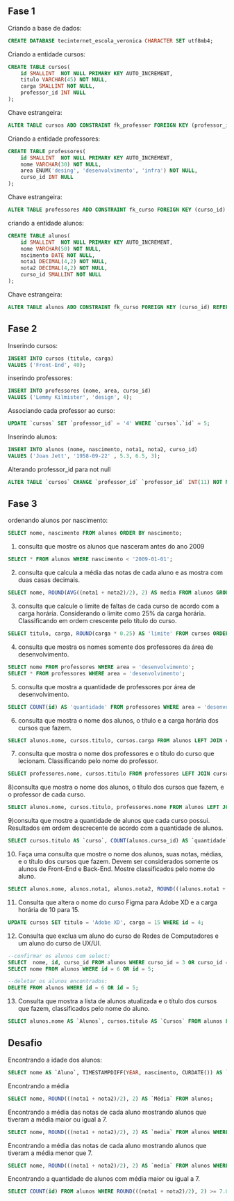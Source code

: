 ```sql

```

## Fase 1



Criando a base de dados:
``` sql
CREATE DATABASE tecinternet_escola_veronica CHARACTER SET utf8mb4;
```

Criando a entidade cursos:
``` sql
CREATE TABLE cursos(
    id SMALLINT  NOT NULL PRIMARY KEY AUTO_INCREMENT,
    titulo VARCHAR(45) NOT NULL,
    carga SMALLINT NOT NULL,
    professor_id INT NULL
);
```

Chave estrangeira:
``` sql
ALTER TABLE cursos ADD CONSTRAINT fk_professor FOREIGN KEY (professor_id) REFERENCES professores(id);

```

Criando a entidade professores:
``` sql
CREATE TABLE professores(
    id SMALLINT  NOT NULL PRIMARY KEY AUTO_INCREMENT,
    nome VARCHAR(30) NOT NULL,
    area ENUM('desing', 'desenvolvimento', 'infra') NOT NULL,
    curso_id INT NULL
);
```

Chave estrangeira:
``` sql
ALTER TABLE professores ADD CONSTRAINT fk_curso FOREIGN KEY (curso_id) REFERENCES cursos(id);

```

criando a entidade alunos:
``` sql
CREATE TABLE alunos(
    id SMALLINT  NOT NULL PRIMARY KEY AUTO_INCREMENT,
    nome VARCHAR(50) NOT NULL,
    nscimento DATE NOT NULL,
    nota1 DECIMAL(4,2) NOT NULL,
    nota2 DECIMAL(4,2) NOT NULL,
    curso_id SMALLINT NOT NULL
);
```

Chave estrangeira:
``` sql
ALTER TABLE alunos ADD CONSTRAINT fk_curso FOREIGN KEY (curso_id) REFERENCES cursos(id);

```


## Fase 2

Inserindo cursos:
```sql
INSERT INTO cursos (titulo, carga) 
VALUES ('Front-End', 40);
```

inserindo professores:
```sql
INSERT INTO professores (nome, area, curso_id) 
VALUES ('Lemmy Kilmister', 'design', 4);
```

Associando cada professor ao curso:
```sql
UPDATE `cursos` SET `professor_id` = '4' WHERE `cursos`.`id` = 5;
```

Inserindo alunos:
```sql
INSERT INTO alunos (nome, nascimento, nota1, nota2, curso_id) 
VALUES ('Joan Jett', '1958-09-22' , 5.3, 6.5, 3);
```

Alterando professor_id para not null
```sql
ALTER TABLE `cursos` CHANGE `professor_id` `professor_id` INT(11) NOT NULL;

```


## Fase 3

ordenando alunos por nascimento:
```sql
SELECT nome, nascimento FROM alunos ORDER BY nascimento;
```


1) consulta que mostre os alunos que nasceram antes do ano 2009
```sql
SELECT * FROM alunos WHERE nascimento < '2009-01-01';
```


2) consulta que calcula a média das notas de cada aluno e as mostra com duas casas decimais.
```sql
SELECT nome, ROUND(AVG((nota1 + nota2)/2), 2) AS media FROM alunos GROUP BY id;
```


3) consulta que calcule o limite de faltas de cada curso de acordo com a carga horária. Considerando o limite como 25% da carga horária. Classificando em ordem crescente pelo título do curso.
```sql
SELECT titulo, carga, ROUND(carga * 0.25) AS 'limite' FROM cursos ORDER BY titulo;
```


4) consulta que mostra os nomes somente dos professores da área de desenvolvimento.
```sql
SELECT nome FROM professores WHERE area = 'desenvolvimento';
SELECT * FROM professores WHERE area = 'desenvolvimento';
```


5) consulta que mostra a quantidade de professores por área de desenvolvimento.
```sql
SELECT COUNT(id) AS 'quantidade' FROM professores WHERE area = 'desenvolvimento';
```


6) consulta que mostra o nome dos alunos, o título e a carga horária dos cursos que fazem.
```sql
SELECT alunos.nome, cursos.titulo, cursos.carga FROM alunos LEFT JOIN cursos ON alunos.curso_id = cursos.id ORDER BY alunos.nome;
```


7) consulta que mostra o nome dos professores e o título do curso que lecionam. Classificando pelo nome do professor.
```sql
SELECT professores.nome, cursos.titulo FROM professores LEFT JOIN cursos ON professores.curso_id = cursos.id ORDER BY professores.nome;
```


8)consulta que mostra o nome dos alunos, o título dos cursos que fazem, e o professor de cada curso.
```sql
SELECT alunos.nome, cursos.titulo, professores.nome FROM alunos LEFT JOIN cursos ON alunos.curso_id = cursos.id LEFT JOIN professores ON professores.curso_id = cursos.id;
```
9)consulta que mostre a quantidade de alunos que cada curso possui. Resultados em ordem descrecente de acordo com a quantidade de alunos.
```sql
SELECT cursos.titulo AS `curso`, COUNT(alunos.curso_id) AS `quantidade` FROM alunos LEFT JOIN CURSOS ON alunos.curso_id = cursos.id GROUP BY curso ORDER BY `quantidade` DESC;
```


10) Faça uma consulta que mostre o nome dos alunos, suas notas, médias, e o título dos cursos que fazem. Devem ser considerados somente os alunos de Front-End e Back-End. Mostre classificados pelo nome do aluno.
```sql
SELECT alunos.nome, alunos.nota1, alunos.nota2, ROUND(((alunos.nota1 + alunos.nota2)/2), 2) AS `media`, professores.nome FROM alunos LEFT JOIN cursos ON alunos.curso_id = cursos.id LEFT JOIN professores ON professores.curso_id = cursos.id WHERE cursos.id = 1 OR cursos.id = 2;
```


11) Consulta que altera o nome do curso Figma para Adobe XD e a carga horária de 10 para 15.
```sql
UPDATE cursos SET titulo = 'Adobe XD', carga = 15 WHERE id = 4;
```


12) Consulta que exclua um aluno do curso de Redes de Computadores e um aluno do curso de UX/UI.
```sql
--confirmar os alunos com select: 
SELECT  nome, id, curso_id FROM alunos WHERE curso_id = 3 OR curso_id = 5 ;
SELECT nome FROM alunos WHERE id = 6 OR id = 5;

--deletar os alunos encontrados:
DELETE FROM alunos WHERE id = 6 OR id = 5;
```


13) Consulta que mostra a lista de alunos atualizada e o título dos cursos que fazem, classificados pelo nome do aluno.
```sql
SELECT alunos.nome AS `Alunos`, cursos.titulo AS `Cursos` FROM alunos LEFT JOIN CURSOS ON alunos.curso_id = cursos.id group by alunos;
```

## Desafio

Encontrando a idade dos alunos:

```sql
SELECT nome AS `Aluno`, TIMESTAMPDIFF(YEAR, nascimento, CURDATE()) AS `Idade` FROM alunos;
```

Encontrando a média
```sql
SELECT nome, ROUND(((nota1 + nota2)/2), 2) AS `Média` FROM alunos;
```

Encontrando a média das notas de cada aluno mostrando alunos que tiveram a média maior ou igual a 7.
```sql
SELECT nome, ROUND(((nota1 + nota2)/2), 2) AS `media` FROM alunos WHERE ROUND(((nota1 + nota2)/2), 2) >= 7.0 ;
```
Encontrando a média das notas de cada aluno mostrando alunos que tiveram a média menor que 7.
```sql
SELECT nome, ROUND(((nota1 + nota2)/2), 2) AS `media` FROM alunos WHERE ROUND(((nota1 + nota2)/2), 2) < 7.0 ;
```
Encontrando a quantidade de alunos com média maior ou igual a 7.
```sql
SELECT COUNT(id) FROM alunos WHERE ROUND(((nota1 + nota2)/2), 2) >= 7.0;
```

